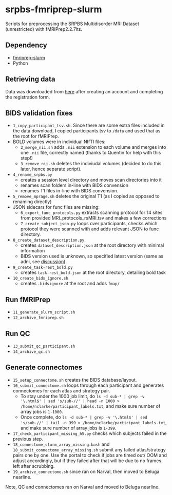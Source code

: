 # srpbs-fmriprep-slurm
Scripts for preprocessing the SRPBS Multidisorder MRI Dataset (unrestricted) with fMRIPrep2.2.7lts.
## Dependency
- [fmriprep-slurm](https://simexp-documentation.readthedocs.io/en/latest/giga_preprocessing/preprocessing.html)
- Python
## Retrieving data
Data was downloaded from [here](https://bicr-resource.atr.jp/srpbsopen/) after creating an account and completing the registration form.

## BIDS validation fixes
- `1_copy_participant_tsv.sh`. Since there are some extra files included in the data download, I copied participants.tsv to `/data` and used that as the root for fMRIPrep.
- BOLD volumes were in individual NIfTI files:
    - `2_merge_nii.sh`  adds `.nii` extension to each volume and merges into one `.nii` file, correctly named (thanks to Quentin for help with this step!)
    - `3_remove_nii.sh` deletes the indiviudal volumes (decided to do this later, hence separate script).
- `4_rename_srpbs.py`
    - creates a session level directory and moves scan directories into it
    - renames scan folders in-line with BIDS convension
    - renames T1 files in-line with BIDS convension.
- `5_remove_mprage.sh` deletes the original T1 (as I copied as opposed to renaming directly)
- JSON sidecars for func files are missing:
    - `6_export_func_protocols.py` extracts scanning protocol for 14 sites from provided MRI_protocols_rsMRI.tsv and makes a few corrections
    - `7_create_subject_json.py` loops over participants, checks which protocol they were scanned with and adds relevant JSON to func directory.
- `8_create_dataset_description.py`
    -  creates `dataset_description.json` at the root directory with minimal information
    -  BIDS version used is unknown, so specified latest version (same as adni, see [discussion]( https://neurostars.org/t/what-bids-version-to-use-for-legacy-dataset/25619)).
- `9_create_task-rest_bold.py`
    - creates `task-rest_bold.json` at the root directory, detailing bold task
- `10_create_bids_ignore.sh`
    - creates `.bidsignore` at the root and adds `fmap/`

## Run fMRIPrep
- `11_generate_slurm_script.sh`
- `12_archive_fmriprep.sh`

## Run QC
- `13_submit_qc_participant.sh`
- `14_archive_qc.sh`

## Generate connectomes
- `15_setup_connectome.sh` creates the BIDS database/layout.
- `16_submit_connectome.sh` loops through each participant and generates connectomes for each atlas and strategy pair.
    - To stay under the 1000 job limit, do `ls -d sub-* | grep -v '\.html$' | sed 's/sub-//' | head -n 1000 > /home/nclarke/participant_labels.txt`, and make sure number of array jobs is `1-1000`.
    - Once complete, do `ls -d sub-* | grep -v '\.html$' | sed 's/sub-//' | tail -n 399 > /home/nclarke/participant_labels.txt`, and make sure number of array jobs is `1-399`.
- `17_check_participant_missing_h5.py` checks which subjects failed in the previous step.
- `18_connectome_slurm_array_missing.bash` and `18_submit_connectome_array_missing.sh` submit any failed atlas/strategy pairs one by one. Use the portal to check if jobs are timed out/ OOM and adjust accordingly, but if they failed after that will be due to no frames left after scrubbing.
- `19_archive_connectome.sh` since ran on Narval, then moved to Beluga nearline.

Note, QC and connectomes ran on Narval and moved to Beluga nearline.

